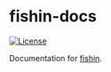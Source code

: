 # fishin-docs

[![License](http://img.shields.io/:license-mit-lightgrey.svg)](http://colstrom.mit-license.org)

Documentation for [fishin](https://github.com/colstrom/fishin).

